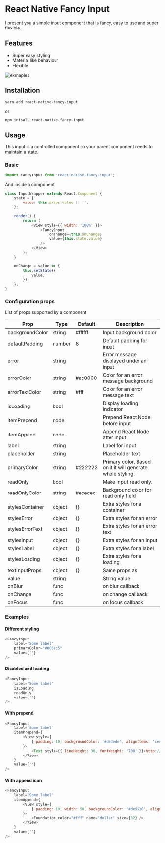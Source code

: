 # React Native Fancy Input
I present you a simple input component that is fancy, easy to use and super flexible. 

## Features
* Super easy styling
* Material like behaviour
* Flexible

![exmaples](https://s5.gifyu.com/images/ezgif-2-336a4a49db8e.gif)

## Installation

    yarn add react-native-fancy-input
    
or

    npm intsall react-native-fancy-input
    
## Usage
This input is a controlled component so your parent component needs to maintain a state.

### Basic

```javascript
import FancyInput from 'react-native-fancy-input';
```

And inside a component

```javascript
class InputWrapper extends React.Component {
    state = {
        value: this.props.value || '',
    };

    render() {
        return (
            <View style={{ width: '100%' }}>
                <FancyInput
                    onChange={this.onChange}
                    value={this.state.value}
                />
            </View>
        );
    }

    onChange = value => {
        this.setState({
            value,
        });
    };
}
```

### Configuration props
List of props supported by a component

Prop       | Type    | Default    | Description
---------- | ------- | ---------- | -----------------------
backgroundColor | string | #ffffff | Input background color
defaultPadding | number | 8 | Default padding for input
error | string |  | Error message displayed under an input
errorColor | string | #ac0000 | Color for an error message background
errorTextColor | string | #fff | Color for an error message text
isLoading | bool | | Display loading indicator
itemPrepend | node | | Prepend React Node before input
itemAppend | node | | Append React Node after input
label | string | | Label for input
placeholder | string | | Placeholder text
primaryColor | string | #222222 | Primary color. Based on it it will generate whole styling.
readOnly | bool | | Make input read only.
readOnlyColor | string | #ececec | Background color for read only field
stylesContainer | object | {} | Extra styles for a container
stylesError | object | {} | Extra styles for an error
stylesErrorText | object | {} |  Extra styles for an error text
stylesInput | object | {} | Extra styles for an input
stylesLabel | object | {} |  Extra styles for a label
stylesLoading | object | {} |  Extra styles for a loading
textInputProps | object | {} |  Same props as [<TextInput/>](https://facebook.github.io/react-native/docs/textinput.html)
value | string | | String value
onBlur | func | | on blur callback
onChange | func | | on change callback
onFocus | func | | on focus callback

### Examples

#### Different styling
```javascript
<FancyInput
    label="Some label"
    primaryColor="#005cc5"
    value={''}
/>
```

#### Disabled and loading
```javascript
<FancyInput
    label="Some label"
    isLoading
    readOnly
    value={''}
/>
```

#### With prepend
```javascript
<FancyInput
    label="Some label"
    itemPrepend={
        <View style={
            { padding: 10, backgroundColor: '#dedede', alignItems: 'center' }
        }>
            <Text style={{ lineHeight: 30, fontWeight: '700' }}>http://</Text>
        </View>
    }
    value={''}
/>
```

#### With append icon
```javascript
<FancyInput
    label="Some label"
    itemAppend={
        <View style={
            { padding: 10, width: 50, backgroundColor: '#de9510', alignItems: 'center' }
        }>
            <Foundation color="#fff" name="dollar" size={32} />
        </View>
    }
    value={''}
/>
```
